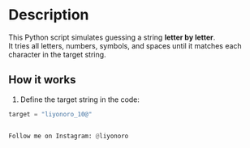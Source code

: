 # Description

This Python script simulates guessing a string **letter by letter**.  
It tries all letters, numbers, symbols, and spaces until it matches each character in the target string.

## How it works

1. Define the target string in the code:
```python
target = "liyonoro_10@"


Follow me on Instagram: @liyonoro
